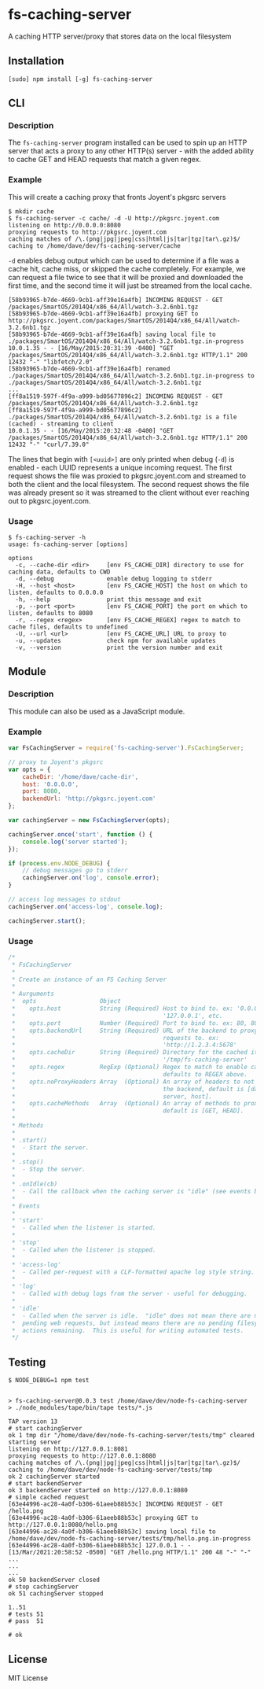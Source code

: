 fs-caching-server
=================

A caching HTTP server/proxy that stores data on the local filesystem

Installation
------------

    [sudo] npm install [-g] fs-caching-server

CLI
---

### Description

The `fs-caching-server` program installed can be used to spin up an HTTP server
that acts a proxy to any other HTTP(s) server - with the added ability to
cache GET and HEAD requests that match a given regex.

### Example

This will create a caching proxy that fronts Joyent's pkgsrc servers

    $ mkdir cache
    $ fs-caching-server -c cache/ -d -U http://pkgsrc.joyent.com
    listening on http://0.0.0.0:8080
    proxying requests to http://pkgsrc.joyent.com
    caching matches of /\.(png|jpg|jpeg|css|html|js|tar|tgz|tar\.gz)$/
    caching to /home/dave/dev/fs-caching-server/cache

`-d` enables debug output which can be used to determine if a file was a cache
hit, cache miss, or skipped the cache completely.  For example, we can request
a file twice to see that it will be proxied and downloaded the first time, and
the second time it will just be streamed from the local cache.

    [58b93965-b7de-4669-9cb1-aff39e16a4fb] INCOMING REQUEST - GET /packages/SmartOS/2014Q4/x86_64/All/watch-3.2.6nb1.tgz
    [58b93965-b7de-4669-9cb1-aff39e16a4fb] proxying GET to http://pkgsrc.joyent.com/packages/SmartOS/2014Q4/x86_64/All/watch-3.2.6nb1.tgz
    [58b93965-b7de-4669-9cb1-aff39e16a4fb] saving local file to ./packages/SmartOS/2014Q4/x86_64/All/watch-3.2.6nb1.tgz.in-progress
    10.0.1.35 - - [16/May/2015:20:31:39 -0400] "GET /packages/SmartOS/2014Q4/x86_64/All/watch-3.2.6nb1.tgz HTTP/1.1" 200 12432 "-" "libfetch/2.0"
    [58b93965-b7de-4669-9cb1-aff39e16a4fb] renamed ./packages/SmartOS/2014Q4/x86_64/All/watch-3.2.6nb1.tgz.in-progress to ./packages/SmartOS/2014Q4/x86_64/All/watch-3.2.6nb1.tgz
    ...
    [ff8a1519-597f-4f9a-a999-bd05677896c2] INCOMING REQUEST - GET /packages/SmartOS/2014Q4/x86_64/All/watch-3.2.6nb1.tgz
    [ff8a1519-597f-4f9a-a999-bd05677896c2] ./packages/SmartOS/2014Q4/x86_64/All/watch-3.2.6nb1.tgz is a file (cached) - streaming to client
    10.0.1.35 - - [16/May/2015:20:32:48 -0400] "GET /packages/SmartOS/2014Q4/x86_64/All/watch-3.2.6nb1.tgz HTTP/1.1" 200 12432 "-" "curl/7.39.0"

The lines that begin with `[<uuid>]` are only printed when debug (`-d`) is
enabled - each UUID represents a unique incoming request.  The first request
shows the file was proxied to pkgsrc.joyent.com and streamed to both the client
and the local filesystem.  The second request shows the file was already
present so it was streamed to the client without ever reaching out to
pkgsrc.joyent.com.

### Usage

    $ fs-caching-server -h
    usage: fs-caching-server [options]

    options
      -c, --cache-dir <dir>     [env FS_CACHE_DIR] directory to use for caching data, defaults to CWD
      -d, --debug               enable debug logging to stderr
      -H, --host <host>         [env FS_CACHE_HOST] the host on which to listen, defaults to 0.0.0.0
      -h, --help                print this message and exit
      -p, --port <port>         [env FS_CACHE_PORT] the port on which to listen, defaults to 8080
      -r, --regex <regex>       [env FS_CACHE_REGEX] regex to match to cache files, defaults to undefined
      -U, --url <url>           [env FS_CACHE_URL] URL to proxy to
      -u, --updates             check npm for available updates
      -v, --version             print the version number and exit

Module
------

### Description

This module can also be used as a JavaScript module.

### Example

``` js
var FsCachingServer = require('fs-caching-server').FsCachingServer;

// proxy to Joyent's pkgsrc
var opts = {
    cacheDir: '/home/dave/cache-dir',
    host: '0.0.0.0',
    port: 8080,
    backendUrl: 'http://pkgsrc.joyent.com'
};

var cachingServer = new FsCachingServer(opts);

cachingServer.once('start', function () {
    console.log('server started');
});

if (process.env.NODE_DEBUG) {
    // debug messages go to stderr
    cachingServer.on('log', console.error);
}

// access log messages to stdout
cachingServer.on('access-log', console.log);

cachingServer.start();
```

### Usage

``` js
/*
 * FsCachingServer
 *
 * Create an instance of an FS Caching Server
 *
 * Aurguments
 *  opts                  Object
 *    opts.host           String (Required) Host to bind to. ex: '0.0.0.0',
 *                                          '127.0.0.1', etc.
 *    opts.port           Number (Required) Port to bind to. ex: 80, 8080, etc.
 *    opts.backendUrl     String (Required) URL of the backend to proxy
 *                                          requests to. ex:
 *                                          'http://1.2.3.4:5678'
 *    opts.cacheDir       String (Required) Directory for the cached items. ex:
 *                                          '/tmp/fs-caching-server'
 *    opts.regex          RegExp (Optional) Regex to match to enable caching,
 *                                          defaults to REGEX above.
 *    opts.noProxyHeaders Array  (Optional) An array of headers to not proxy to
 *                                          the backend, default is [date,
 *                                          server, host].
 *    opts.cacheMethods   Array  (Optional) An array of methods to proxy,
 *                                          default is [GET, HEAD].
 *
 * Methods
 *
 * .start()
 *  - Start the server.
 *
 * .stop()
 *  - Stop the server.
 *
 * .onIdle(cb)
 *  - Call the callback when the caching server is "idle" (see events below).
 *
 * Events
 *
 * 'start'
 *  - Called when the listener is started.
 *
 * 'stop'
 *  - Called when the listener is stopped.
 *
 * 'access-log'
 *  - Called per-request with a CLF-formatted apache log style string.
 *
 * 'log'
 *  - Called with debug logs from the server - useful for debugging.
 *
 * 'idle'
 *  - Called when the server is idle.  "idle" does not mean there are not
 *  pending web requests, but instead means there are no pending filesystem
 *  actions remaining.  This is useful for writing automated tests.
 */
 ```

Testing
-------

```
$ NODE_DEBUG=1 npm test


> fs-caching-server@0.0.3 test /home/dave/dev/node-fs-caching-server
> ./node_modules/tape/bin/tape tests/*.js

TAP version 13
# start cachingServer
ok 1 tmp dir "/home/dave/dev/node-fs-caching-server/tests/tmp" cleared
starting server
listening on http://127.0.0.1:8081
proxying requests to http://127.0.0.1:8080
caching matches of /\.(png|jpg|jpeg|css|html|js|tar|tgz|tar\.gz)$/
caching to /home/dave/dev/node-fs-caching-server/tests/tmp
ok 2 cachingServer started
# start backendServer
ok 3 backendServer started on http://127.0.0.1:8080
# simple cached request
[63e44996-ac28-4a0f-b306-61aeeb88b53c] INCOMING REQUEST - GET /hello.png
[63e44996-ac28-4a0f-b306-61aeeb88b53c] proxying GET to http://127.0.0.1:8080/hello.png
[63e44996-ac28-4a0f-b306-61aeeb88b53c] saving local file to /home/dave/dev/node-fs-caching-server/tests/tmp/hello.png.in-progress
[63e44996-ac28-4a0f-b306-61aeeb88b53c] 127.0.0.1 - - [13/Mar/2021:20:58:52 -0500] "GET /hello.png HTTP/1.1" 200 48 "-" "-"
...
...
...
ok 50 backendServer closed
# stop cachingServer
ok 51 cachingServer stopped

1..51
# tests 51
# pass  51

# ok
```

License
-------

MIT License
